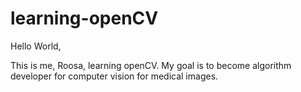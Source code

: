 # learning-openCV

Hello World, 

This is me, Roosa, learning openCV.
My goal is to become algorithm developer for computer vision for medical images.

